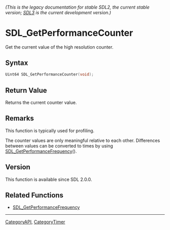 ###### (This is the legacy documentation for stable SDL2, the current stable version; [SDL3](https://wiki.libsdl.org/SDL3/) is the current development version.)
# SDL_GetPerformanceCounter

Get the current value of the high resolution counter.

## Syntax

```c
Uint64 SDL_GetPerformanceCounter(void);

```

## Return Value

Returns the current counter value.

## Remarks

This function is typically used for profiling.

The counter values are only meaningful relative to each other. Differences
between values can be converted to times by using
[SDL_GetPerformanceFrequency](SDL_GetPerformanceFrequency)().

## Version

This function is available since SDL 2.0.0.

## Related Functions

* [SDL_GetPerformanceFrequency](SDL_GetPerformanceFrequency)

----
[CategoryAPI](CategoryAPI), [CategoryTimer](CategoryTimer)

